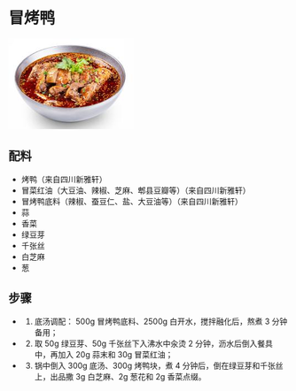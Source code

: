 # 冒烤鸭

![冒烤鸭](/images/冒烤鸭.png)

## 配料

- 烤鸭（来自四川新雅轩）
- 冒菜红油（大豆油、辣椒、芝麻、郫县豆瓣等）（来自四川新雅轩）
- 冒烤鸭底料（辣椒、蚕豆仁、盐、大豆油等）（来自四川新雅轩）
- 蒜
- 香菜
- 绿豆芽
- 千张丝
- 白芝麻
- 葱

## 步骤

- 1. 底汤调配： 500g 冒烤鸭底料、2500g 白开水，搅拌融化后，熬煮 3 分钟备用；
- 2. 取 50g 绿豆芽、50g 千张丝下入沸水中汆烫 2 分钟，沥水后倒入餐具中，再加入 20g 蒜末和 30g 冒菜红油；
- 3. 锅中倒入 300g 底汤、300g 烤鸭块，煮 4 分钟后，倒在绿豆芽和千张丝上，出品撒 3g 白芝麻、2g 葱花和 2g 香菜点缀。
